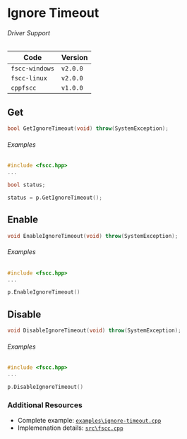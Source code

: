 # Ignore Timeout

###### Driver Support
| Code           | Version
| -------------- | --------
| `fscc-windows` | `v2.0.0` 
| `fscc-linux`   | `v2.0.0` 
| `cppfscc`      | `v1.0.0`


## Get
```c++
bool GetIgnoreTimeout(void) throw(SystemException);
```


###### Examples
```c++
#include <fscc.hpp>
...

bool status;

status = p.GetIgnoreTimeout();
```


## Enable
```c++
void EnableIgnoreTimeout(void) throw(SystemException);
```

###### Examples
```c++
#include <fscc.hpp>
...

p.EnableIgnoreTimeout()
```


## Disable
```c++
void DisableIgnoreTimeout(void) throw(SystemException);
```

###### Examples
```c++
#include <fscc.hpp>
...

p.DisableIgnoreTimeout()
```


### Additional Resources
- Complete example: [`examples\ignore-timeout.cpp`](https://github.com/commtech/cppfscc/blob/master/examples/ignore-timeout.cpp)
- Implemenation details: [`src\fscc.cpp`](https://github.com/commtech/cppfscc/blob/master/src/fscc.cpp)
